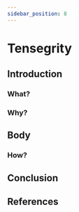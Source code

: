 ```yaml
---
sidebar_position: 8
---
```

# Tensegrity

## Introduction
### What?

### Why?

## Body
### How?

## Conclusion

## References